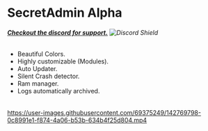 # SecretAdmin Alpha
###### [**Checkout the discord for support.**](https://discord.gg/N697PNt9F7) ![Discord Shield](https://discordapp.com/api/guilds/904845382159327313/widget.png?style=shield)

- Beautiful Colors.
- Highly customizable (Modules).
- Auto Updater.
- Silent Crash detector.
- Ram manager.
- Logs automatically archived.

######

https://user-images.githubusercontent.com/69375249/142769798-0c8991e1-f874-4a06-b53b-634b4f25d804.mp4

